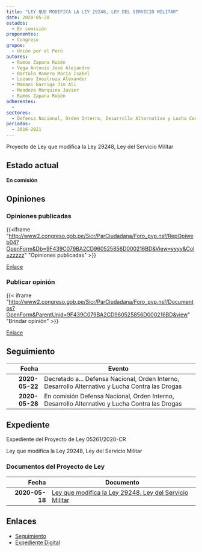 ```yaml
---
title: "LEY QUE MODIFICA LA LEY 29248, LEY DEL SERVICIO MILITAR"
date: 2020-05-28
estados: 
  - En comisión
proponentes: 
  - Congreso
grupos: 
  - Unión por el Perú
autores: 
  - Ramos Zapana Rubén
  - Vega Antonio José Alejandro
  - Bartolo Romero María Isabel
  - Lozano Inostroza Alexander
  - Mamani Barriga Jim Ali
  - Mendoza Marquina Javier
  - Ramos Zapana Rubén
adherentes: 
  - 
sectores: 
  - Defensa Nacional, Orden Interno, Desarrollo Alternativo y Lucha Contra las Drogas
periodos: 
  - 2016-2021
---
```


Proyecto de Ley que modifica la Ley 29248, Ley del Servicio Militar


## Estado actual

**En comisión**

## Opiniones

### Opiniones publicadas

{{<iframe "http://www2.congreso.gob.pe/Sicr/ParCiudadana/Foro_pvp.nsf/RepOpiweb04?OpenForm&Db=9F439C079BA2CD960525856D000216BD&View=yyyy&Col=zzzzz" "Opiniones publicadas" >}}

[Enlace](http://www2.congreso.gob.pe/Sicr/ParCiudadana/Foro_pvp.nsf/RepOpiweb04?OpenForm&Db=9F439C079BA2CD960525856D000216BD&View=yyyy&Col=zzzzz)
### Publicar opinión

{{< iframe "http://www2.congreso.gob.pe/Sicr/ParCiudadana/Foro_pvp.nsf/Documentos?OpenForm&ParentUnid=9F439C079BA2CD960525856D000216BD&view" "Brindar opinión" >}}

[Enlace](http://www2.congreso.gob.pe/Sicr/ParCiudadana/Foro_pvp.nsf/Documentos?OpenForm&ParentUnid=9F439C079BA2CD960525856D000216BD&view)

## Seguimiento

| Fecha | Evento |
|------:|--------|
| **2020-05-22** | Decretado a... Defensa Nacional, Orden Interno, Desarrollo Alternativo y Lucha Contra las Drogas|
| **2020-05-28** | En comisión Defensa Nacional, Orden Interno, Desarrollo Alternativo y Lucha Contra las Drogas|


## Expediente

Expediente del Proyecto de Ley 05261/2020-CR

Ley que modifica la Ley 29248, Ley del Servicio Militar


### Documentos del Proyecto de Ley

| Fecha | Documento |
|------:|--------|
| **2020-05-18** | [Ley que modifica la Ley 29248, Ley del Servicio Militar](http://www.leyes.congreso.gob.pe/Documentos/2016_2021/Proyectos_de_Ley_y_de_Resoluciones_Legislativas/PL05261-20200518.pdf) |

## Enlaces 

- [Seguimiento](http://www2.congreso.gob.pe/Sicr/TraDocEstProc/CLProLey2016.nsf/f7fff46988ca05b1052578e100829cc7/79ef10108ba5e6f00525856d00564b2b?OpenDocument)
- [Expediente Digital](http://www2.congreso.gob.pe/Sicr/TraDocEstProc/CLProLey2016.nsf/f7fff46988ca05b1052578e100829cc7/79ef10108ba5e6f00525856d00564b2b?OpenDocument&Click=05257FB7005EB655.eb71d0cf91d8294e05256cdf006b5706/$Body/0.1C6C)
